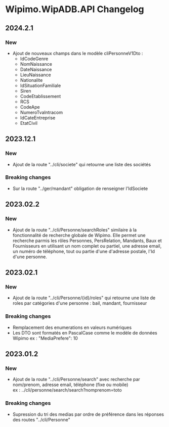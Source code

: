# Wipimo.WipADB.API Changelog
## 2024.2.1
### New
* Ajout de nouveaux champs dans le modèle cliPersonneV1Dto :
  * IdCodeGenre
  * NomNaissance
  * DateNaissance
  * LieuNaissance
  * Nationalite
  * IdSituationFamiliale
  * Siren
  * CodeEtablissement
  * RCS
  * CodeApe
  * NumeroTvaIntracom
  * IdCateEntreprise
  * EtatCivil
## 2023.12.1
### New
- Ajout de la route "../cli/societe" qui retourne une liste des sociétés
### Breaking changes
- Sur la route "../ger/mandant" obligation de renseigner l'IdSociete
## 2023.02.2
### New
- Ajout de la route "../cli/Personne/searchRoles" similaire à la fonctionnalité de recherche globale de Wipimo. Elle permet une recherche parmis les rôles Personnes, PersRelation, Mandants, Baux et Fournisseurs en utilisant un nom complet ou partiel, une adresse email, un numéro de téléphone, tout ou partie d'une d'adresse postale, l'Id d'une personne.
## 2023.02.1
### New
- Ajout de la route "../cli/Personne/{id}/roles" qui retourne une liste de roles par catégories d'une personne :  bail, mandant, fournisseur
### Breaking changes
- Remplacement des enumerations en valeurs numériques
- Les DTO sont formatés en PascalCase comme le modèle de données Wipimo
ex : "MediaPrefere": 10
## 2023.01.2
### New
- Ajout de la route "../cli/Personne/search" avec recherche par nom/prenom, adresse email, téléphone (fixe ou mobile)  
ex : ../cli/personne/search/search?nomprenom=toto
### Breaking changes
- Supression du tri des medias par ordre de préférence dans les réponses des routes "../cli/Personne"

